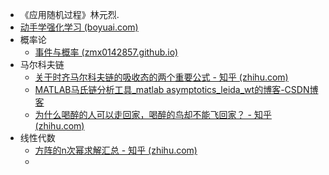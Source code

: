- 《应用随机过程》林元烈.
- [动手学强化学习 (boyuai.com)](https://hrl.boyuai.com/)
- 概率论
  - [事件与概率 (zmx0142857.github.io)](https://zmx0142857.github.io/note/#math/prob/1)
- 马尔科夫链
  - [关于时齐马尔科夫链的吸收态的两个重要公式 - 知乎 (zhihu.com)](https://zhuanlan.zhihu.com/p/141788195)
  - [MATLAB马氏链分析工具_matlab asymptotics_leida_wt的博客-CSDN博客](https://blog.csdn.net/leida_wt/article/details/107504137)
  - [为什么喝醉的人可以走回家，喝醉的鸟却不能飞回家？ - 知乎 (zhihu.com)](https://www.zhihu.com/question/67585992)
- 线性代数
  - [方阵的n次幂求解汇总 - 知乎 (zhihu.com)](https://zhuanlan.zhihu.com/p/362706255)
  - 